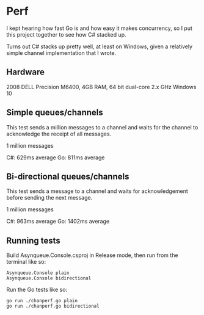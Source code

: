 # Perf

I kept hearing how fast Go is and how easy it makes concurrency, so I put this project together to see how C# stacked up.

Turns out C# stacks up pretty well, at least on Windows, given a relatively simple channel implementation that I wrote.

## Hardware

2008 DELL Precision M6400, 4GB RAM, 64 bit dual-core 2.x GHz
Windows 10

## Simple queues/channels

This test sends a million messages to a channel and waits for the channel to acknowledge the receipt of all messages.

1 million messages

C#: 629ms average
Go: 811ms average

## Bi-directional queues/channels

This test sends a message to a channel and waits for acknowledgement before sending the next message.

1 million messages

C#: 963ms average
Go: 1402ms average

## Running tests

Build Asynqueue.Console.csproj in Release mode, then run from the terminal like so:

    Asynqueue.Console plain
    Asynqueue.Console bidirectional

Run the Go tests like so:
 
    go run ./chanperf.go plain
    go run ./chanperf.go bidirectional